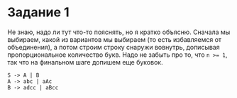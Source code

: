 # Задание 1

Не знаю, надо ли тут что-то пояснять, но я кратко объясню.
Сначала мы выбираем, какой из вариантов мы выбираем (то есть избавляемся от объединения),
а потом строим строку снаружи вовнутрь, дописывая пропорциональное количество букв. Надо не забыть про то, что
`n >= 1`, так что на финальном шаге допишем еще буковок.

```
S -> A | B
A -> abc | aAc
B -> adcc | aBcc
```
